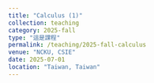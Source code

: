 ```yaml
---
title: "Calculus (1)"
collection: teaching
category: 2025-fall
type: "這是課程"
permalink: /teaching/2025-fall-calculus
venue: "NCKU, CSIE"
date: 2025-07-01
location: "Taiwan, Taiwan"
---
```


&nbsp;



